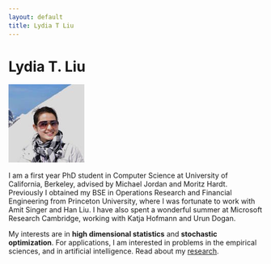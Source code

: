 ```yaml
---
layout: default
title: Lydia T Liu
---
```

	
	
# Lydia T. Liu #

<img src="img/me4.jpg" alt="Photo" class="leftside_image">

I am a first year PhD student in Computer Science at University of California, Berkeley, advised by Michael Jordan and Moritz Hardt.
			Previously I obtained my BSE in Operations Research and Financial Engineering from Princeton University, 
			where I was fortunate to work with Amit Singer and Han Liu. I have also spent a wonderful summer at Microsoft Research Cambridge, 
			working with Katja Hofmann and Urun Dogan.


My interests are in __high dimensional statistics__ and __stochastic optimization__. For applications,
			I am interested in problems in the empirical sciences, and in artificial intelligence. Read about my
			[research](/projects/).
	<!--<p> I am sometimes a <a href="/writing">poet</a>.</p> -->
